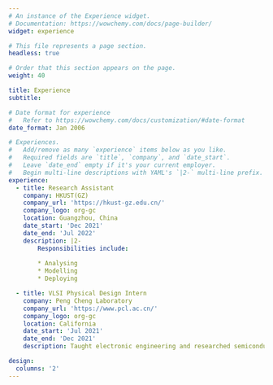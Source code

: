 ```yaml
---
# An instance of the Experience widget.
# Documentation: https://wowchemy.com/docs/page-builder/
widget: experience

# This file represents a page section.
headless: true

# Order that this section appears on the page.
weight: 40

title: Experience
subtitle:

# Date format for experience
#   Refer to https://wowchemy.com/docs/customization/#date-format
date_format: Jan 2006

# Experiences.
#   Add/remove as many `experience` items below as you like.
#   Required fields are `title`, `company`, and `date_start`.
#   Leave `date_end` empty if it's your current employer.
#   Begin multi-line descriptions with YAML's `|2-` multi-line prefix.
experience:
  - title: Research Assistant
    company: HKUST(GZ)
    company_url: 'https://hkust-gz.edu.cn/'
    company_logo: org-gc
    location: Guangzhou, China
    date_start: 'Dec 2021'
    date_end: 'Jul 2022'
    description: |2-
        Responsibilities include:
        
        * Analysing
        * Modelling
        * Deploying

  - title: VLSI Physical Design Intern
    company: Peng Cheng Laboratory
    company_url: 'https://www.pcl.ac.cn/'
    company_logo: org-gc
    location: California
    date_start: 'Jul 2021'
    date_end: 'Dec 2021'
    description: Taught electronic engineering and researched semiconductor physics.

design:
  columns: '2'
---
```

